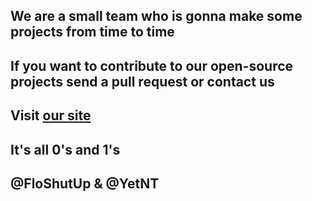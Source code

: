 ## We are a small team who is gonna make some projects from time to time
## If you want to contribute to our open-source projects send a pull request or contact us
## Visit [our site](fyleto.pages.dev)
## It's all 0's and 1's
## @FloShutUp & @YetNT
<!--
hi there
**Here are some ideas to get you started:**

🙋‍♀️ A short introduction - what is your organization all about?
🌈 Contribution guidelines - how can the community get involved?
👩‍💻 Useful resources - where can the community find your docs? Is there anything else the community should know?
🍿 Fun facts - what does your team eat for breakfast?
🧙 Remember, you can do mighty things with the power of [Markdown](https://docs.github.com/github/writing-on-github/getting-started-with-writing-and-formatting-on-github/basic-writing-and-formatting-syntax)
-->
